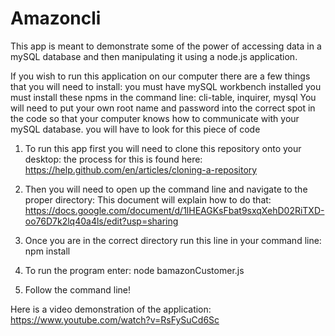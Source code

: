 # Amazoncli
This app is meant to demonstrate some of the power of accessing data in a mySQL database and then manipulating it using a node.js application. 

If you wish to run this application on our computer there are a few things that you will need to install:
    you must have mySQL workbench installed
    you must install these npms in the command line: cli-table, inquirer, mysql
    You will need to put your own root name and password into the correct spot in the code so that your computer knows how to communicate       with your mySQL database. 
    you will have to look for this piece of code
    

1. To run this app first you will need to clone this repository onto your desktop: the process for this is found here:
    https://help.github.com/en/articles/cloning-a-repository


2. Then you will need to open up the command line and navigate to the proper directory: This 
    document will explain how to do that: https://docs.google.com/document/d/1lHEAGKsFbat9sxqXehD02RiTXD-oo76D7k2lq40a4ls/edit?usp=sharing

3. Once you are in the correct directory run this line in your command line: npm install

4. To run the program enter: node bamazonCustomer.js

5. Follow the command line!

Here is a video demonstration of the application: 
https://www.youtube.com/watch?v=RsFySuCd6Sc
